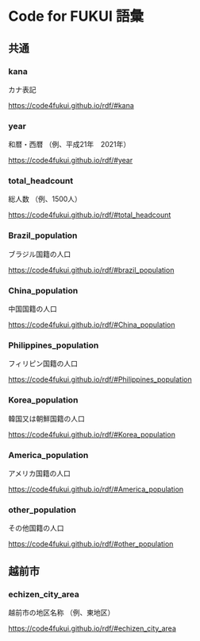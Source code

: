 # Code for FUKUI 語彙

## 共通

### kana

カナ表記

https://code4fukui.github.io/rdf/#kana

### year

和暦・西暦
（例、平成21年　2021年）

https://code4fukui.github.io/rdf/#year

### total_headcount

総人数
（例、1500人）

https://code4fukui.github.io/rdf/#total_headcount

### Brazil_population

ブラジル国籍の人口

https://code4fukui.github.io/rdf/#brazil_population

### China_population

中国国籍の人口

https://code4fukui.github.io/rdf/#China_population

### Philippines_population

フィリピン国籍の人口

https://code4fukui.github.io/rdf/#Philippines_population

### Korea_population

韓国又は朝鮮国籍の人口

https://code4fukui.github.io/rdf/#Korea_population

### America_population

アメリカ国籍の人口

https://code4fukui.github.io/rdf/#America_population

### other_population

その他国籍の人口

https://code4fukui.github.io/rdf/#other_population


## 越前市

### echizen_city_area

越前市の地区名称
（例、東地区）

https://code4fukui.github.io/rdf/#echizen_city_area

### 

